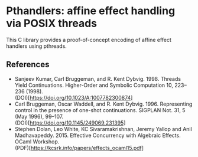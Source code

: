 # Pthandlers: affine effect handling via POSIX threads
This C library provides a proof-of-concept encoding of affine effect
handlers using pthreads.

## References

* Sanjeev Kumar, Carl Bruggeman, and R. Kent Dybvig. 1998. Threads Yield Continuations. Higher-Order and Symbolic Computation 10, 223–236 (1998).  
  (DOI)[https://doi.org/10.1023/A:1007782300874]
* Carl Bruggeman, Oscar Waddell, and R. Kent Dybvig. 1996. Representing control in the presence of one-shot continuations. SIGPLAN Not. 31, 5 (May 1996), 99–107.  
  (DOI)[https://doi.org/10.1145/249069.231395]
* Stephen Dolan, Leo White, KC Sivaramakrishnan, Jeremy Yallop and Anil Madhavapeddy. 2015. Effective Concurrency with Algebraic Effects. OCaml Workshop.  
  (PDF)[https://kcsrk.info/papers/effects_ocaml15.pdf]
